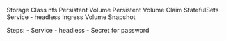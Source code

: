 Storage Class nfs
Persistent Volume
Persistent Volume Claim
StatefulSets
Service - headless
Ingress
Volume Snapshot



Steps:
    - Service - headless
    - Secret for password
